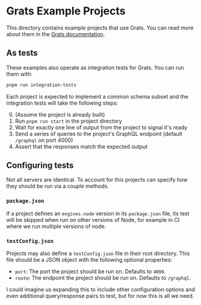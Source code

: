 # Grats Example Projects

This directory contains example projects that use Grats. You can read more about them in the [Grats documentation](https://grats.capt.dev/docs/examples/).

## As tests

These examples also operate as integration tests for Grats. You can run them with:

```bash
pnpm run integration-tests
```

Each project is expected to implement a common schema subset and the integration tests will take the following steps:

0. (Assume the project is already built)
1. Run `pnpm run start` in the project directory
2. Wait for exactly one line of output from the project to signal it's ready
3. Send a series of queries to the project's GraphQL endpoint (default `/graphql` on port 4000)
4. Assert that the responses match the expected output

## Configuring tests

Not all servers are identical. To account for this projects can specify how they should be run via a couple methods.

### `package.json`

If a project defines an `engines.node` version in its `package.json` file, its test will be skipped when run on other versions of Node, for example in CI where we run multiple versions of node.

### `testConfig.json`

Projects may also define a `testConfig.json` file in their root directory. This file should be a JSON object with the following optional properties:

- `port`: The port the project should be run on. Defaults to `4000`.
- `route`: The endpoint the project should be run on. Defaults to `/graphql`.

I could imagine us expanding this to include other configuration options and even additional query/response pairs to test, but for now this is all we need.

